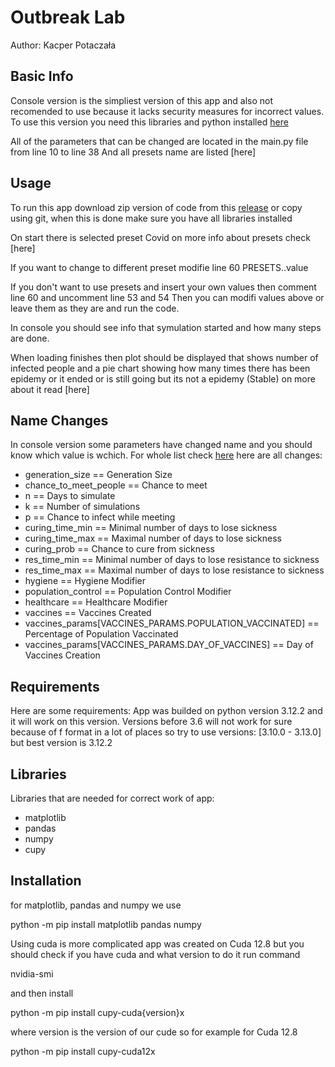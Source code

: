 # Outbreak Lab
Author: Kacper Potaczała


## Basic Info
Console version is the simpliest version of this app and also not recomended to use because it lacks security measures for incorrect values. To use this version you need this libraries and python installed [here](#requirements)

All of the parameters that can be changed are located in the main.py file from line 10 to line 38
And all presets name are listed [here]

## Usage
To run this app download zip version of code from this [release](https://github.com/QG1414/OutbreakLab/releases/tag/Console_Version) or copy using git, when this is done make sure you have all libraries installed 

On start there is selected preset Covid on more info about presets check [here]

If you want to change to different preset modifie line 60 PRESETS.<Name of preset>.value

If you don't want to use presets and insert your own values then comment line 60 and uncomment line 53 and 54
Then you can modifi values above or leave them as they are and run the code.

In console you should see info that symulation started and how many steps are done.

When loading finishes then plot should be displayed that shows number of infected people and a pie chart showing how many times there has been epidemy or it ended or is still going but its not a epidemy (Stable) on more about it read [here]

## Name Changes
In console version some parameters have changed name and you should know which value is wchich. For whole list check [here](https://github.com/QG1414/OutbreakLab?tab=readme-ov-file#parameters)
here are all changes:

* generation_size == Generation Size
* chance_to_meet_people == Chance to meet
* n == Days to simulate
* k == Number of simulations
* p == Chance to infect while meeting
* curing_time_min == Minimal number of days to lose sickness
* curing_time_max == Maximal number of days to lose sickness
* curing_prob == Chance to cure from sickness
* res_time_min == Minimal number of days to lose resistance to sickness
* res_time_max == Maximal number of days to lose resistance to sickness
* hygiene == Hygiene Modifier
* population_control == Population Control Modifier
* healthcare == Healthcare Modifier
* vaccines == Vaccines Created
* vaccines_params[VACCINES_PARAMS.POPULATION_VACCINATED] == Percentage of Population Vaccinated
* vaccines_params[VACCINES_PARAMS.DAY_OF_VACCINES] == Day of Vaccines Creation


## Requirements
Here are some requirements:
App was builded on python version 3.12.2 and it will work on this version.
Versions before 3.6 will not work for sure because of f format in a lot of places so try to use versions: [3.10.0 - 3.13.0] but best version is 3.12.2

## Libraries
Libraries that are needed for correct work of app:
* matplotlib
* pandas
* numpy
* cupy

## Installation
for matplotlib, pandas and numpy we use

python -m pip install matplotlib pandas numpy

Using cuda is more complicated app was created on Cuda 12.8 but you should check if you have cuda and what version to do it run command

nvidia-smi

and then install

python -m pip install cupy-cuda{version}x

where version is the version of our cude so for example for Cuda 12.8

python -m pip install cupy-cuda12x



